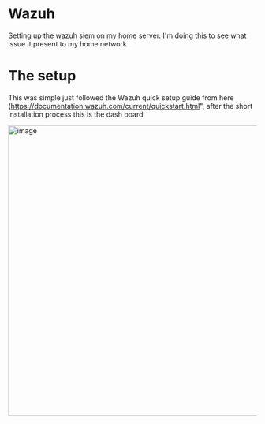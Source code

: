 # Wazuh
Setting up the wazuh siem on my home server. I'm doing this to see what issue it present to my home network

# The setup

This was simple just followed the Wazuh quick setup guide from here (https://documentation.wazuh.com/current/quickstart.html", after the short installation process this is the dash board

<img width="1050" height="590" alt="image" src="https://github.com/user-attachments/assets/a9acb5a0-ad5a-472b-b790-e7d089252bb5" />
